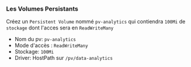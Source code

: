 
### Les Volumes Persistants


Créez un `Persistent Volume` nommé `pv-analytics` qui contiendra `100Mi` de `stockage` dont l'acces sera en `ReadWriteMany`


- Nom du pv:  `pv-analytics`  
- Mode d'accès : `ReadWriteMany`
- Stockage:  `100Mi`
- Driver: HostPath sur `/pv/data-analytics`